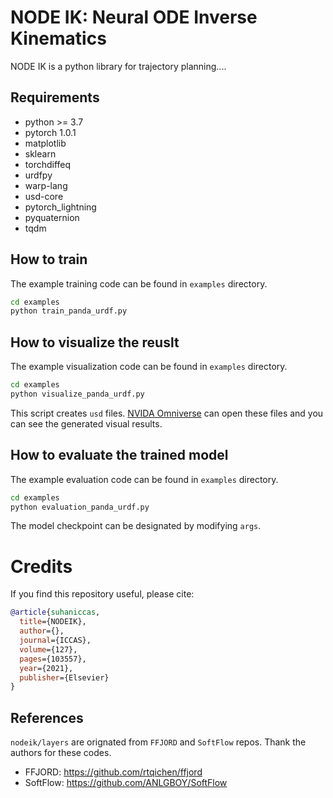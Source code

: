 # NODE IK: Neural ODE Inverse Kinematics

NODE IK is a python library for trajectory planning....

## Requirements
- python >= 3.7
- pytorch 1.0.1
- matplotlib
- sklearn
- torchdiffeq
- urdfpy
- warp-lang
- usd-core
- pytorch_lightning
- pyquaternion
- tqdm

## How to train
The example training code can be found in `examples` directory.
```sh
cd examples
python train_panda_urdf.py
```

## How to visualize the reuslt
The example visualization code can be found in `examples` directory.

```sh
cd examples
python visualize_panda_urdf.py
```

This script creates `usd` files. [NVIDA Omniverse](https://developer.nvidia.com/nvidia-omniverse-platform) can open these files and you can see the generated visual results.

## How to evaluate the trained model
The example evaluation code can be found in `examples` directory.

```sh
cd examples
python evaluation_panda_urdf.py
```

The model checkpoint can be designated by modifying `args`.


# Credits

If you find this repository useful, please cite:

```bibtex
@article{suhaniccas,
  title={NODEIK},
  author={},
  journal={ICCAS},
  volume={127},
  pages={103557},
  year={2021},
  publisher={Elsevier}
}
```


## References
`nodeik/layers` are orignated from `FFJORD` and `SoftFlow` repos. Thank the authors for these codes.
- FFJORD: https://github.com/rtqichen/ffjord
- SoftFlow: https://github.com/ANLGBOY/SoftFlow

